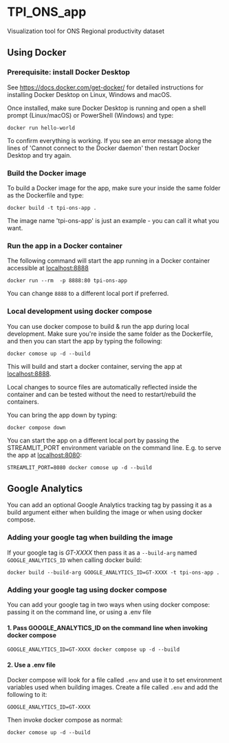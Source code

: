# TPI_ONS_app
Visualization tool for ONS Regional productivity dataset

## Using Docker

### Prerequisite: install Docker Desktop

See https://docs.docker.com/get-docker/ for detailed instructions for installing Docker Desktop on Linux, Windows and macOS.

Once installed, make sure Docker Desktop is running and open a shell prompt (Linux/macOS) or PowerShell (Windows) and type:

```
docker run hello-world
```
To confirm everything is working. If you see an error message along the lines of 'Cannot connect to the Docker daemon' then restart Docker Desktop and try again.


### Build the Docker image

To build a Docker image for the app, make sure your inside the same folder as the Dockerfile and type: 

```
docker build -t tpi-ons-app .
```

The image name 'tpi-ons-app' is just an example - you can call it what you want.

### Run the app in a Docker container

The following command will start the app running in a Docker container accessible at [localhost:8888](http://localhost:8888)

```
docker run --rm  -p 8888:80 tpi-ons-app
```

You can change `8888` to a different local port if preferred. 

### Local development using docker compose

You can use docker compose to build & run the app during local development. Make sure you're inside the same folder as the Dockerfile, and then you can start the app by typing the following: 

```
docker comose up -d --build
```

This will build and start a docker container, serving the app at [localhost:8888](http://localhost:8888). 

Local changes to source files are automatically reflected inside the container and can be tested without the need to restart/rebuild the containers. 

You can bring the app down by typing: 

```
docker compose down
```

You can start the app on a different local port by passing the STREAMLIT_PORT environment variable on the command line. E.g. to serve the app at [localhost:8080](http://localhost:8080):

```
STREAMLIT_PORT=8080 docker comose up -d --build
```

## Google Analytics

You can add an optional Google Analytics tracking tag by passing it as a build argument either when building the image or when using docker compose.

### Adding your google tag when building the image

If your google tag is *GT-XXXX* then pass it as a `--build-arg` named `GOOGLE_ANALYTICS_ID` when calling docker build:

```
docker build --build-arg GOOGLE_ANALYTICS_ID=GT-XXXX -t tpi-ons-app .
```

### Adding your google tag using docker compose

You can add your google tag in two ways when using docker compose: passing it on the command line, or using a .env file

#### 1. Pass GOOGLE_ANALYTICS_ID on the command line when invoking docker compose 

```
GOOGLE_ANALYTICS_ID=GT-XXXX docker compose up -d --build
```

#### 2. Use a .env file

Docker compose will look for a file called `.env` and use it to set environment variables used when building images. Create a file called `.env` and add the following to it:

```
GOOGLE_ANALYTICS_ID=GT-XXXX
```

Then invoke docker compose as normal:

```
docker comose up -d --build
```
